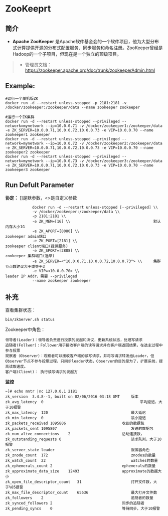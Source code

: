 ZooKeeprt
===
## 简介
* **Apache ZooKeeper** 是Apache软件基金会的一个软件项目，他为大型分布式计算提供开源的分布式配置服务、同步服务和命名注册。ZooKeeper曾经是Hadoop的一个子项目，但现在是一个独立的顶级项目。
> * 管理员文档：https://zookeeper.apache.org/doc/trunk/zookeeperAdmin.html

## Example:

    #运行一个单机版ZK
    docker run -d --restart unless-stopped -p 2181:2181 -v /docker/zookeeper:/zookeeper/data --name zookeeper zookeeper

    #运行一个ZK集群
    docker run -d --restart unless-stopped --privileged --network=mynetwork --ip=10.0.0.71 -v /docker/zookeeper1:/zookeeper/data -e ZK_SERVER=10.0.0.71,10.0.0.72,10.0.0.73 -e VIP=10.0.0.70 --name zookeeper1 zookeeper
    docker run -d --restart unless-stopped --privileged --network=mynetwork --ip=10.0.0.72 -v /docker/zookeeper2:/zookeeper/data -e ZK_SERVER=10.0.0.71,10.0.0.72,10.0.0.73 -e VIP=10.0.0.70 --name zookeeper2 zookeeper
    docker run -d --restart unless-stopped --privileged --network=mynetwork --ip=10.0.0.73 -v /docker/zookeeper3:/zookeeper/data -e ZK_SERVER=10.0.0.71,10.0.0.72,10.0.0.73 -e VIP=10.0.0.70 --name zookeeper3 zookeeper

## Run Defult Parameter
**协定：** []是默参数，<>是自定义参数

				docker run -d --restart unless-stopped [--privileged] \\
				-v /docker/zookeeper:/zookeeper/data \\
				-p 2181:2181 \\
				-e ZK_MEM=[1G] \\                                     默认内存大小1G
				-e ZK_APORT=[8080] \\                                 zookeeper admin端口
				-e ZK_PORT=[2181] \\                                  zookeeper client端口(提供服务)
				-e ZK_SPORT=[2888] \\                                 zookeeper 集群端口(选举)
				-e ZK_SERVER=<"10.0.0.71,10.0.0.72,10.0.0.73"> \\     集群节点数建议大于或等于3
				-e VIP=<10.0.0.70> \\                                 leader IP Addr，需要 --privileged
				--name zookeeper zookeeper

## 补充
查看集群状态：

    bin/zkServer.sh status

Zookeeper中角色：

    领导者(Leader)：领导者负责进行投票的发起和决议，更新系统状态，处理写请求
    追随者(Follwer)：Follower用于接收客户端的读写请求并向客户端返回结果，在选主过程中参与投票
    观察者（Observer）：观察者可以接收客户端的读写请求，并将写请求转发给Leader，但Observer节点不参与投票过程，只同步leader状态，Observer的目的是为了，扩展系统，提高读取速度。
    客户端(Client)： 执行读写请求的发起方

**监控**

	~]# echo mntr |nc 127.0.0.1 2181
	zk_version	3.4.8--1, built on 02/06/2016 03:18 GMT     版本
	zk_avg_latency	0                                           平均延迟，大于10报警
	zk_max_latency	120                                     最大延迟
	zk_min_latency	0                                       最小延迟
	zk_packets_received	1095806                         收到的数据包
	zk_packets_sent	1095807                                 发送的数据包
	zk_num_alive_connections	2                       活动连接数，
	zk_outstanding_requests	0                               请求队列，大于10报警
	zk_server_state	leader                                  服务器角色
	zk_znode_count	172                                     znodes的数量
	zk_watch_count	22                                      watches的数量
	zk_ephemerals_count	2                               ephemerals的数量
	zk_approximate_data_size	12493                   approximate的数据大小
	zk_open_file_descriptor_count	31                      打开文件数，大于%85报警
	zk_max_file_descriptor_count	65536                   最大打开文件数
	zk_followers	2                                       追随者的数量
	zk_synced_followers	2                               同步的追随者
	zk_pending_syncs	0                               等待同步，大于10报警
